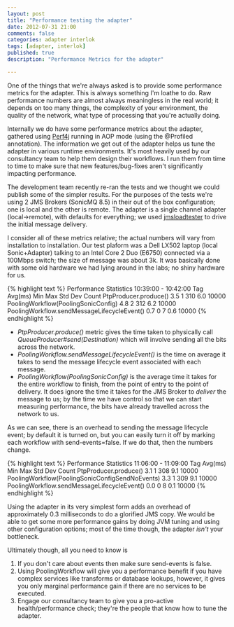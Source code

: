 ```yaml
---
layout: post
title: "Performance testing the adapter"
date: 2012-07-31 21:00
comments: false
categories: adapter interlok
tags: [adapter, interlok]
published: true
description: "Performance Metrics for the adapter"

---
```


One of the things that we're always asked is to provide some performance metrics for the adapter. This is always something I'm loathe to do. Raw performance numbers are almost always meaningless in the real world; it depends on too many things, the complexity of your environment, the quality of the network, what type of processing that you're actually doing.

<!-- more -->

Internally we do have some performance metrics about the adapter, gathered using [Perf4j](http://perf4j.codehaus.org) running in AOP mode (using the @Profiled annotation). The information we get out of the adapter helps us tune the adapter in various runtime environments. It's most heavily used by our consultancy team to help them design their workflows. I run them from time to time to make sure that new features/bug-fixes aren't significantly impacting performance.

The development team recently re-ran the tests and we thought we could publish some of the simpler results. For the purposes of the tests we're using 2 JMS Brokers (SonicMQ 8.5) in their out of the box configuration; one is local and the other is remote. The adapter is a single channel adapter (local->remote), with defaults for everything; we used [jmsloadtester](https://github.com/niesfisch/jmsloadtester) to drive the initial message delivery.

I consider all of these metrics relative; the actual numbers will vary from installation to installation. Our test plaform was a Dell LX502 laptop (local Sonic+Adapter) talking to an Intel Core 2 Duo (E6750) connected via a 100Mbps switch; the size of message was about 3k. It was basically done with some old hardware we had lying around in the labs; no shiny hardware for us.

{% highlight text %}
Performance Statistics   10:39:00 - 10:42:00
Tag                                                  Avg(ms)         Min         Max     Std Dev       Count
PtpProducer.produce()                                    3.5           1         310         6.0       10000
PoolingWorkflow(PoolingSonicConfig)                      4.8           2         312         6.2       10000
PoolingWorkflow.sendMessageLifecycleEvent()              0.7           0           7         0.6       10000
{% endhighlight %}

* _PtpProducer.produce()_ metric gives the time taken to physically call _QueueProducer#send(Destination)_ which will involve sending all the bits across the network.
* _PoolingWorkflow.sendMessageLifecycleEvent()_ is the time on average it takes to send the message lifecycle event associated with each message.
* _PoolingWorkflow(PoolingSonicConfig)_ is the average time it takes for the entire workflow to finish, from the point of entry to the point of delivery. It does ignore the time it takes for the JMS Broker to _deliver_ the message to us; by the time we have control so that we can start measuring performance, the bits have already travelled across the network to us.

As we can see, there is an overhead to sending the message lifecycle event; by default it is turned on, but you can easily turn it off by marking each workflow with send-events=false. If we do that, then the numbers change.

{% highlight text %}
Performance Statistics   11:06:00 - 11:09:00
Tag                                                  Avg(ms)         Min         Max     Std Dev       Count
PtpProducer.produce()                                    3.1           1         308         9.1       10000
PoolingWorkflow(PoolingSonicConfigSendNoEvents)          3.3           1         309         9.1       10000
PoolingWorkflow.sendMessageLifecycleEvent()              0.0           0           8         0.1       10000
{% endhighlight %}

Using the adapter in its very simplest form adds an overhead of approximately 0.3 milliseconds to do a glorified JMS copy. We would be able to get some more performance gains by doing JVM tuning and using other configuration options; most of the time though, the adapter *isn't* your bottleneck.

Ultimately though, all you need to know is

1. If you don't care about events then make sure send-events is false.
1. Using PoolingWorkflow will give you a performance benefit if you have complex services like transforms or database lookups, however, it gives you only marginal performance gain if there are no services to be executed.
1. Engage our consultancy team to give you a pro-active health/performance check; they're the people that know how to tune the adapter.

